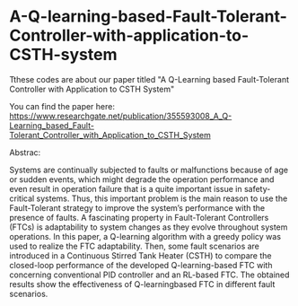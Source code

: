 # A-Q-learning-based-Fault-Tolerant-Controller-with-application-to-CSTH-system

Tthese codes are about our paper titled "A Q-Learning based Fault-Tolerant Controller with Application to CSTH System"

You can find the paper here: https://www.researchgate.net/publication/355593008_A_Q-Learning_based_Fault-Tolerant_Controller_with_Application_to_CSTH_System

Abstrac:

Systems are continually subjected to faults or malfunctions because of age or sudden events, which might degrade the operation performance and even result in operation failure that is a quite important issue in safety-critical systems. Thus, this important problem is the main reason to use the Fault-Tolerant strategy to improve the system’s performance with the presence of faults. A fascinating property in Fault-Tolerant Controllers (FTCs) is adaptability to system changes as they evolve throughout system operations. In this paper, a Q-learning algorithm with a greedy policy was used to realize the FTC adaptability. Then, some fault scenarios are introduced in a Continuous Stirred Tank Heater (CSTH) to compare the closed-loop performance of the developed Q-learning-based FTC with concerning conventional PID controller and an RL-based FTC. The obtained results show the effectiveness of Q-learningbased FTC in different fault scenarios.


